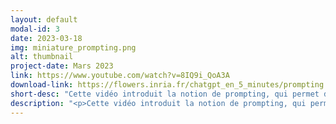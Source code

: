```yaml
---
layout: default
modal-id: 3
date: 2023-03-18
img: miniature_prompting.png
alt: thumbnail
project-date: Mars 2023
link: https://www.youtube.com/watch?v=8IQ9i_QoA3A
download-link: https://flowers.inria.fr/chatgpt_en_5_minutes/prompting.mov
short-desc: "Cette vidéo introduit la notion de prompting, qui permet de faire réaliser une certaine tâche à un modèle de langage."
description: "<p>Cette vidéo introduit la notion de prompting, qui permet de faire réaliser une certaine tâche à un modèle de langage (par exemple #ChatGPT) en lui expliquant cette tâche au moyen de phrases en langage naturel. On y voit, au travers d’exemples, deux méthodes de prompting (expliquer la tâche en langage naturel, et donner des exemples de réalisation de la tâche).<br/><br/>Quelques exemples de \"prompts\" correspondants à des usages divers sont présentés, comme la génération de questions pour aider des élèves à réviser ou à anticiper des questions sur un sujet, ou l'aide à la rédaction à partir de notes.</p>"
---
```


